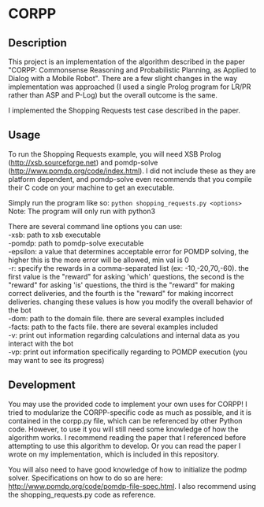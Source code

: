 # CORPP
## Description
This project is an implementation of the algorithm described in the paper "CORPP: Commonsense Reasoning and Probabilistic Planning, as Applied to Dialog with a Mobile Robot". There are a few slight changes in the way implementation was approached (I used a single Prolog program for LR/PR rather than ASP and P-Log) but the overall outcome is the same.

I implemented the Shopping Requests test case described in the paper.

## Usage
To run the Shopping Requests example, you will need XSB Prolog (http://xsb.sourceforge.net) and pomdp-solve (http://www.pomdp.org/code/index.html). I did not include these as they are platform dependent, and pomdp-solve even recommends that you compile their C code on your machine to get an executable.

Simply run the program like so: ```python shopping_requests.py <options>```  
Note: The program will only run with python3

There are several command line options you can use:  
-xsb: path to xsb executable  
-pomdp: path to pomdp-solve executable  
-epsilon: a value that determines acceptable error for POMDP solving, the higher this is the more error will be allowed, min val is 0  
-r: specify the rewards in a comma-separated list (ex: -10,-20,70,-60). the first value is the "reward" for asking 'which' questions, the second is the "reward" for asking 'is' questions, the third is the "reward" for making correct deliveries, and the fourth is the "reward" for making incorrect deliveries. changing these values is how you modify the overall behavior of the bot  
-dom: path to the domain file. there are several examples included  
-facts: path to the facts file. there are several examples included  
-v: print out information regarding calculations and internal data as you interact with the bot  
-vp: print out information specifically regarding to POMDP execution (you may want to see its progress)  


## Development
You may use the provided code to implement your own uses for CORPP! I tried to modularize the CORPP-specific code as much as possible, and it is contained in the corpp.py file, which can be referenced by other Python code. However, to use it you will still need some knowledge of how the algorithm works. I recommend reading the paper that I referenced before attempting to use this algorithm to develop. Or you can read the paper I wrote on my implementation, which is included in this repository.

You will also need to have good knowledge of how to initialize the podmp solver. Specifications on how to do so are here: http://www.pomdp.org/code/pomdp-file-spec.html. I also recommend using the shopping_requests.py code as reference.
